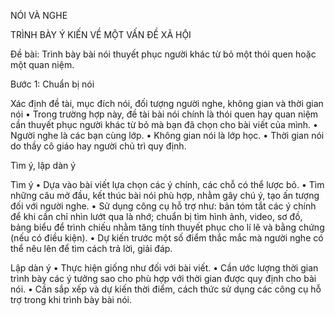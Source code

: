 NÓI VÀ NGHE

TRÌNH BÀY Ý KIẾN VỀ MỘT VẤN ĐỀ XÃ HỘI

Đề bài:
Trình bày bài nói thuyết phục người khác từ bỏ một thói quen hoặc một quan niệm.

Bước 1: Chuẩn bị nói

Xác định đề tài, mục đích nói, đối tượng người nghe, không gian và thời gian nói
• Trong trường hợp này, đề tài bài nói chính là thói quen hay quan niệm cần thuyết phục người khác từ bỏ mà bạn đã chọn cho bài viết của mình.
• Người nghe là các bạn cùng lớp.
• Không gian nói là lớp học.
• Thời gian nói do thầy cô giáo hay người chủ trì quy định.

Tìm ý, lập dàn ý

Tìm ý
• Dựa vào bài viết lựa chọn các ý chính, các chỗ có thể lược bỏ.
• Tìm những câu mở đầu, kết thúc bài nói phù hợp, nhằm gây chú ý, tạo ấn tượng đối với người nghe.
• Sử dụng công cụ hỗ trợ như: bản tóm tắt các ý chính để khi cần chỉ nhìn lướt qua là nhớ; chuẩn bị tìm hình ảnh, video, sơ đồ, bảng biểu để trình chiếu nhằm tăng tính thuyết phục cho lí lẽ và bằng chứng (nếu có điều kiện).
• Dự kiến trước một số điểm thắc mắc mà người nghe có thể nêu lên để tìm cách trả lời, giải đáp.

Lập dàn ý
• Thực hiện giống như đối với bài viết.
• Cần ước lượng thời gian trình bày các ý tưởng sao cho phù hợp với thời gian được quy định cho bài nói.
• Cần sắp xếp và dự kiến thời điểm, cách thức sử dụng các công cụ hỗ trợ trong khi trình bày bài nói.